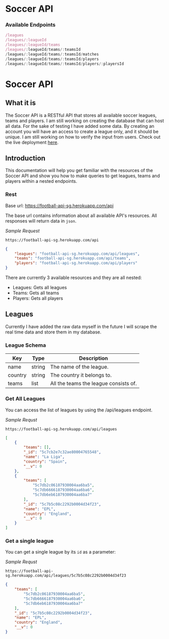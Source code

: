 # Soccer API

### Available Endpoints
```javascript
/leagues
/leagues/:leagueId
/leagues/:leagueId/teams
/leagues/:leagueId/teams/:teamsId
/leagues/:leagueId/teams/:teamsId/matches
/leagues/:leagueId/teams/:teamsId/players
/leagues/:leagueId/teams/:teamsId/players/:playersId
```

# Soccer API


## What it is
The Soccer API is a RESTful API that stores all available soccer leagues, teams and players. I am still working on creating the database that can host all data. For the sake of testing I have added some data. By creating an account you will have an access to create a league only, and it should be unique. I am still working on how to verify the input from users. Check out the live deployment [here](https://football-api-sg.herokuapp.com/).

## Introduction
This documentation will help you get familiar with the resources of the Soccer API and show you how to make queries to get leagues, teams and players within a nested endpoints.

### Rest
Base url: https://football-api-sg.herokuapp.com/api

The base url contains information about all available API's resources. All responses will return data in `json`.

*Sample Request*
```
https://football-api-sg.herokuapp.com/api
```
```JSON
{
    "leagues": "football-api-sg.herokuapp.com/api/leagues",
    "teams": "football-api-sg.herokuapp.com/api/teams",
    "players": "football-api-sg.herokuapp.com/api/players"
}
```

There are currently 3 available resources and they are all nested:

* Leagues: Gets all leagues
* Teams: Gets all teams
* Players: Gets all players

## Leagues

Currently I have added the raw data myself in the future I will scrape the real time data and store them in my database.

### League Schema
|Key|Type|Description|
|---|---|---|
|name|string|The name of the league.
|country|string|The country it belongs to.
|teams|list|All the teams the league consists of.

### Get All Leagues
You can access the list of leagues by using the /api/leagues endpoint.

*Sample Requst*
```
https://football-api-sg.herokuapp.com/api/leagues
```

```json
[
    {
        "teams": [],
        "_id": "5c7cb2e7c32ae80004765548",
        "name": "La Liga",
        "country": "Spain",
        "__v": 0
    },
    {
        "teams": [
            "5c7db2c06187930004aa6ba5",
            "5c7db6666187930004aa6ba6",
            "5c7db6eb6187930004aa6ba7"
        ],
        "_id": "5c7b5c08c2292b0004d34f23",
        "name": "EPL",
        "country": "England",
        "__v": 0
    }
]
```

### Get a single league
You can get a single league by its ```id``` as a parameter: 

*Sample Requst*
```
https://football-api-sg.herokuapp.com/api/leagues/5c7b5c08c2292b0004d34f23
```

```json
{
    "teams": [
        "5c7db2c06187930004aa6ba5",
        "5c7db6666187930004aa6ba6",
        "5c7db6eb6187930004aa6ba7"
    ],
    "_id": "5c7b5c08c2292b0004d34f23",
    "name": "EPL",
    "country": "England",
    "__v": 0
}
```
